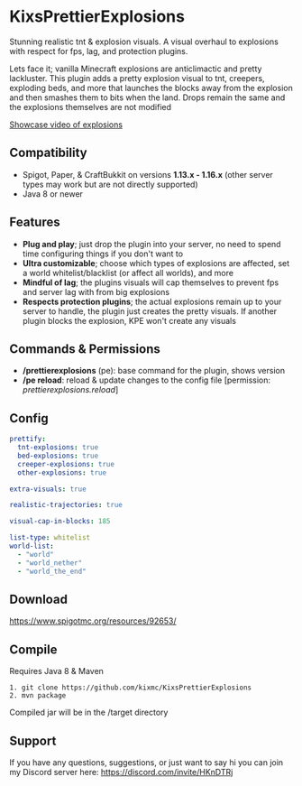 # KixsPrettierExplosions
Stunning realistic tnt &amp; explosion visuals. A visual overhaul to explosions with respect for fps, lag, and protection plugins.

Lets face it; vanilla Minecraft explosions are anticlimactic and pretty lackluster. This plugin adds a pretty explosion visual to tnt, creepers, exploding beds, and more that launches the blocks away from the explosion and then smashes them to bits when the land. Drops remain the same and the explosions themselves are not modified

[Showcase video of explosions](https://www.youtube.com/watch?v=rlUwBiCRnag)

## Compatibility
* Spigot, Paper, & CraftBukkit on versions **1.13.x - 1.16.x** (other server types may work but are not directly supported)
* Java 8 or newer

## Features
* **Plug and play**; just drop the plugin into your server, no need to spend time configuring things if you don't want to
* **Ultra customizable**; choose which types of explosions are affected, set a world whitelist/blacklist (or affect all worlds), and more
* **Mindful of lag**; the plugins visuals will cap themselves to prevent fps and server lag with from big explosions
* **Respects protection plugins**; the actual explosions remain up to your server to handle, the plugin just creates the pretty visuals. If another plugin blocks the explosion, KPE won't create any visuals


## Commands & Permissions
- **/prettierexplosions** (pe): base command for the plugin, shows version
- **/pe reload**: reload & update changes to the config file [permission: *prettierexplosions.reload*]


## Config
```yaml
prettify:
  tnt-explosions: true
  bed-explosions: true
  creeper-explosions: true
  other-explosions: true

extra-visuals: true

realistic-trajectories: true

visual-cap-in-blocks: 185

list-type: whitelist
world-list:
  - "world"
  - "world_nether"
  - "world_the_end"
```

## Download
https://www.spigotmc.org/resources/92653/

## Compile
Requires Java 8 & Maven
```
1. git clone https://github.com/kixmc/KixsPrettierExplosions
2. mvn package
```
Compiled jar will be in the /target directory

## Support
If you have any questions, suggestions, or just want to say hi you can join my Discord server here: https://discord.com/invite/HKnDTRj

